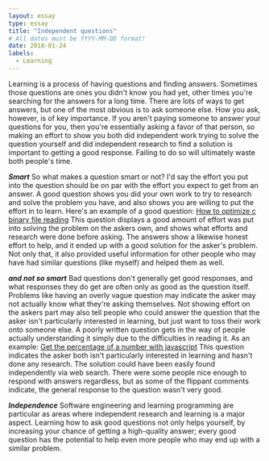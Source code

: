 ```yaml
---
layout: essay
type: essay
title: "Independent questions"
# All dates must be YYYY-MM-DD format!
date: 2018-01-24
labels:
  - Learning
---
```


Learning is a process of having questions and finding answers. Sometimes those questions are ones you didn't know you had yet, other times you're searching for the answers for a long time. There are lots of ways to get answers, but one of the most obvious is to ask someone else. How you ask, however, is of key importance. If you aren't paying someone to answer your questions for you, then you're essentially asking a favor of that person, so making an effort to show you both did independent work trying to solve the question yourself and did independent research to find a solution is important to getting a good response. Failing to do so will ultimately waste both people's time.

***Smart***
So what makes a question smart or not? I'd say the effort you put into the question should be on par with the effort you expect to get from an answer. A good question shows you did your own work to try to research and solve the problem you have, and also shows you are willing to put the effort in to learn. Here's an example of a good question: 
[How to optimize c binary file reading](https://stackoverflow.com/questions/28484573/how-to-optimize-c-binary-file-reading "Stackoverflow")
This question displays a good amount of effort was put into solving the problem on the askers own, and shows what efforts and research were done before asking. The answers show a likewise honest effort to help, and it ended up with a good solution for the asker's problem. Not only that, it also provided useful information for other people who may have had similar questions (like myself) and helped them as well.

***and not so smart***
Bad questions don't generally get good responses, and what responses they do get are often only as good as the question itself. Problems like having an overly vague question may indicate the asker may not actually know what they're asking themselves. Not showing effort on the askers part may also tell people who could answer the question that the asker isn't particularly interested in learning, but just want to toss their work onto someone else. A poorly written question gets in the way of people actually understanding it simply due to the difficulties in reading it.
As an example:
[Get the percentage of a number with javascript](https://stackoverflow.com/questions/35723062/get-the-percentage-of-a-number-with-javascript "Stackoverflow")
This question indicates the asker both isn't particularly interested in learning and hasn't done any research. The solution could have been easily found independently via web search. There were some people nice enough to respond with answers regardless, but as some of the flippant comments indicate, the general response to the question wasn't very good.

***Independence***
Software engineering and learning programming are particular as areas where independent research and learning is a major aspect. Learning how to ask good questions not only helps yourself, by increasing your chance of getting a high-quality answer; every good question has the potential to help even more people who may end up with a similar problem.
